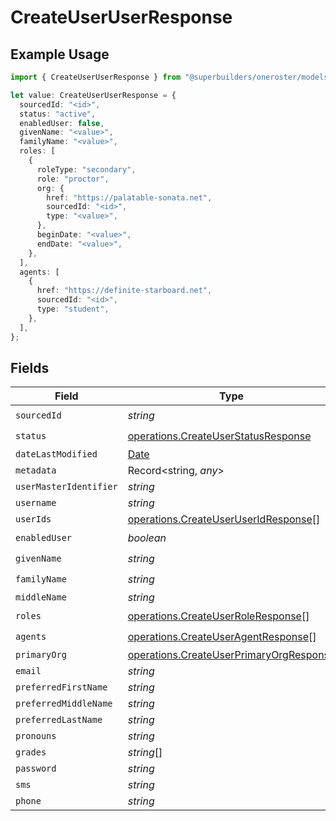 # CreateUserUserResponse

## Example Usage

```typescript
import { CreateUserUserResponse } from "@superbuilders/oneroster/models/operations";

let value: CreateUserUserResponse = {
  sourcedId: "<id>",
  status: "active",
  enabledUser: false,
  givenName: "<value>",
  familyName: "<value>",
  roles: [
    {
      roleType: "secondary",
      role: "proctor",
      org: {
        href: "https://palatable-sonata.net",
        sourcedId: "<id>",
        type: "<value>",
      },
      beginDate: "<value>",
      endDate: "<value>",
    },
  ],
  agents: [
    {
      href: "https://definite-starboard.net",
      sourcedId: "<id>",
      type: "student",
    },
  ],
};
```

## Fields

| Field                                                                                              | Type                                                                                               | Required                                                                                           | Description                                                                                        |
| -------------------------------------------------------------------------------------------------- | -------------------------------------------------------------------------------------------------- | -------------------------------------------------------------------------------------------------- | -------------------------------------------------------------------------------------------------- |
| `sourcedId`                                                                                        | *string*                                                                                           | :heavy_check_mark:                                                                                 | N/A                                                                                                |
| `status`                                                                                           | [operations.CreateUserStatusResponse](../../models/operations/createuserstatusresponse.md)         | :heavy_check_mark:                                                                                 | N/A                                                                                                |
| `dateLastModified`                                                                                 | [Date](https://developer.mozilla.org/en-US/docs/Web/JavaScript/Reference/Global_Objects/Date)      | :heavy_minus_sign:                                                                                 | N/A                                                                                                |
| `metadata`                                                                                         | Record<string, *any*>                                                                              | :heavy_minus_sign:                                                                                 | N/A                                                                                                |
| `userMasterIdentifier`                                                                             | *string*                                                                                           | :heavy_minus_sign:                                                                                 | N/A                                                                                                |
| `username`                                                                                         | *string*                                                                                           | :heavy_minus_sign:                                                                                 | N/A                                                                                                |
| `userIds`                                                                                          | [operations.CreateUserUserIdResponse](../../models/operations/createuseruseridresponse.md)[]       | :heavy_minus_sign:                                                                                 | N/A                                                                                                |
| `enabledUser`                                                                                      | *boolean*                                                                                          | :heavy_check_mark:                                                                                 | N/A                                                                                                |
| `givenName`                                                                                        | *string*                                                                                           | :heavy_check_mark:                                                                                 | N/A                                                                                                |
| `familyName`                                                                                       | *string*                                                                                           | :heavy_check_mark:                                                                                 | N/A                                                                                                |
| `middleName`                                                                                       | *string*                                                                                           | :heavy_minus_sign:                                                                                 | N/A                                                                                                |
| `roles`                                                                                            | [operations.CreateUserRoleResponse](../../models/operations/createuserroleresponse.md)[]           | :heavy_check_mark:                                                                                 | N/A                                                                                                |
| `agents`                                                                                           | [operations.CreateUserAgentResponse](../../models/operations/createuseragentresponse.md)[]         | :heavy_check_mark:                                                                                 | N/A                                                                                                |
| `primaryOrg`                                                                                       | [operations.CreateUserPrimaryOrgResponse](../../models/operations/createuserprimaryorgresponse.md) | :heavy_minus_sign:                                                                                 | N/A                                                                                                |
| `email`                                                                                            | *string*                                                                                           | :heavy_minus_sign:                                                                                 | N/A                                                                                                |
| `preferredFirstName`                                                                               | *string*                                                                                           | :heavy_minus_sign:                                                                                 | N/A                                                                                                |
| `preferredMiddleName`                                                                              | *string*                                                                                           | :heavy_minus_sign:                                                                                 | N/A                                                                                                |
| `preferredLastName`                                                                                | *string*                                                                                           | :heavy_minus_sign:                                                                                 | N/A                                                                                                |
| `pronouns`                                                                                         | *string*                                                                                           | :heavy_minus_sign:                                                                                 | N/A                                                                                                |
| `grades`                                                                                           | *string*[]                                                                                         | :heavy_minus_sign:                                                                                 | N/A                                                                                                |
| `password`                                                                                         | *string*                                                                                           | :heavy_minus_sign:                                                                                 | N/A                                                                                                |
| `sms`                                                                                              | *string*                                                                                           | :heavy_minus_sign:                                                                                 | N/A                                                                                                |
| `phone`                                                                                            | *string*                                                                                           | :heavy_minus_sign:                                                                                 | N/A                                                                                                |